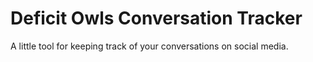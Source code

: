 # Deficit Owls Conversation Tracker

A little tool for keeping track of your conversations on social media.
